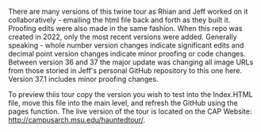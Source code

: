 There are many versions of this twine tour as Rhian and Jeff worked on it collaboratively - emailing the html file back and forth as they built it. Proofing edits were also made in the same fashion. When this repo was created in 2022, only the most recent versions were added. Generally speaking - whole number version changes indicate significant edits and decimal point version changes indicate minor proofing or code changes. Between version 36 and 37 the major update was changing all image URLs from those storied in Jeff's personal GitHub repository to this one here. Version 37.1 includes minor proofing changes.

To preview thiis tour copy the version you wish to test into the Index.HTML file, move this file into the main level, and refresh the GitHub using the pages function. The live version of the tour is located on the CAP Website: http://campusarch.msu.edu/hauntedtour/. 
